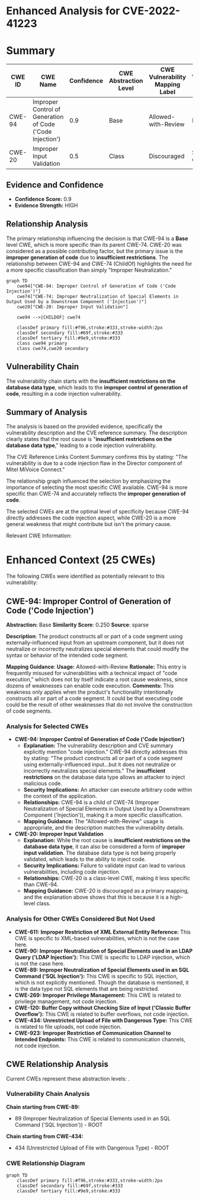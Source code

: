 # Enhanced Analysis for CVE-2022-41223

# Summary
| CWE ID | CWE Name | Confidence | CWE Abstraction Level | CWE Vulnerability Mapping Label | CWE-Vulnerability Mapping Notes |
|---|---|---|---|---|---|
| CWE-94 | Improper Control of Generation of Code ('Code Injection') | 0.9 | Base | Allowed-with-Review | Primary CWE |
| CWE-20 | Improper Input Validation | 0.5 | Class | Discouraged | Secondary Candidate |

## Evidence and Confidence

*   **Confidence Score:** 0.9
*   **Evidence Strength:** HIGH

## Relationship Analysis
The primary relationship influencing the decision is that CWE-94 is a **Base** level CWE, which is more specific than its parent CWE-74. CWE-20 was considered as a possible contributing factor, but the primary issue is the **improper generation of code** due to **insufficient restrictions**. The relationship between CWE-94 and CWE-74 (ChildOf) highlights the need for a more specific classification than simply "Improper Neutralization."

```mermaid
graph TD
    cwe94["CWE-94: Improper Control of Generation of Code ('Code Injection')"]
    cwe74["CWE-74: Improper Neutralization of Special Elements in Output Used by a Downstream Component ('Injection')"]
    cwe20["CWE-20: Improper Input Validation"]
    
    cwe94 -->|CHILDOF| cwe74
    
    classDef primary fill:#f96,stroke:#333,stroke-width:2px
    classDef secondary fill:#69f,stroke:#333
    classDef tertiary fill:#9e9,stroke:#333
    class cwe94 primary
    class cwe74,cwe20 secondary
```

## Vulnerability Chain
The vulnerability chain starts with the **insufficient restrictions on the database data type**, which leads to the **improper control of generation of code**, resulting in a code injection vulnerability.

## Summary of Analysis
The analysis is based on the provided evidence, specifically the vulnerability description and the CVE reference summary. The description clearly states that the root cause is "**insufficient restrictions on the database data type**," leading to a code injection vulnerability.

The CVE Reference Links Content Summary confirms this by stating:
"The vulnerability is due to a code injection flaw in the Director component of Mitel MiVoice Connect."

The relationship graph influenced the selection by emphasizing the importance of selecting the most specific CWE available. CWE-94 is more specific than CWE-74 and accurately reflects the **improper generation of code**.

The selected CWEs are at the optimal level of specificity because CWE-94 directly addresses the code injection aspect, while CWE-20 is a more general weakness that might contribute but isn't the primary cause.

Relevant CWE Information:

# Enhanced Context (25 CWEs)
The following CWEs were identified as potentially relevant to this vulnerability:

## CWE-94: Improper Control of Generation of Code ('Code Injection')
**Abstraction:** Base
**Similarity Score**: 0.250
**Source**: sparse

**Description**:
The product constructs all or part of a code segment using externally-influenced input from an upstream component, but it does not neutralize or incorrectly neutralizes special elements that could modify the syntax or behavior of the intended code segment.

**Mapping Guidance**:
**Usage:** Allowed-with-Review
**Rationale:** This entry is frequently misused for vulnerabilities with a technical impact of "code execution," which does not by itself indicate a root cause weakness, since dozens of weaknesses can enable code execution.
**Comments:** This weakness only applies when the product's functionality intentionally constructs all or part of a code segment. It could be that executing code could be the result of other weaknesses that do not involve the construction of code segments.

### Analysis for Selected CWEs

*   **CWE-94: Improper Control of Generation of Code ('Code Injection')**
    *   **Explanation:** The vulnerability description and CVE summary explicitly mention "code injection." CWE-94 directly addresses this by stating: "The product constructs all or part of a code segment using externally-influenced input...but it does not neutralize or incorrectly neutralizes special elements." The **insufficient restrictions** on the database data type allows an attacker to inject malicious code.
    *   **Security Implications:** An attacker can execute arbitrary code within the context of the application.
    *   **Relationships:** CWE-94 is a child of CWE-74 (Improper Neutralization of Special Elements in Output Used by a Downstream Component ('Injection')), making it a more specific classification.
    *   **Mapping Guidance:** The "Allowed-with-Review" usage is appropriate, and the description matches the vulnerability details.
*   **CWE-20: Improper Input Validation**
    *   **Explanation:** While the root cause is **insufficient restrictions on the database data type**, it can also be considered a form of **improper input validation**. The database data type is not being properly validated, which leads to the ability to inject code.
    *   **Security Implications:** Failure to validate input can lead to various vulnerabilities, including code injection.
    *   **Relationships:** CWE-20 is a class-level CWE, making it less specific than CWE-94.
    *   **Mapping Guidance:** CWE-20 is discouraged as a primary mapping, and the explanation above shows that this is because it is a high-level class.

### Analysis for Other CWEs Considered But Not Used

*   **CWE-611: Improper Restriction of XML External Entity Reference:** This CWE is specific to XML-based vulnerabilities, which is not the case here.
*   **CWE-90: Improper Neutralization of Special Elements used in an LDAP Query ('LDAP Injection'):** This CWE is specific to LDAP injection, which is not the case here.
*   **CWE-89: Improper Neutralization of Special Elements used in an SQL Command ('SQL Injection'):** This CWE is specific to SQL injection, which is not explicitly mentioned. Though the database is mentioned, it is the data type not SQL elements that are being restricted.
*   **CWE-269: Improper Privilege Management:** This CWE is related to privilege management, not code injection.
*   **CWE-120: Buffer Copy without Checking Size of Input ('Classic Buffer Overflow'):** This CWE is related to buffer overflows, not code injection.
*   **CWE-434: Unrestricted Upload of File with Dangerous Type:** This CWE is related to file uploads, not code injection.
*   **CWE-923: Improper Restriction of Communication Channel to Intended Endpoints:** This CWE is related to communication channels, not code injection.


## CWE Relationship Analysis

Current CWEs represent these abstraction levels: .


### Vulnerability Chain Analysis

**Chain starting from CWE-89:**
- 89 (Improper Neutralization of Special Elements used in an SQL Command ('SQL Injection')) - ROOT


**Chain starting from CWE-434:**
- 434 (Unrestricted Upload of File with Dangerous Type) - ROOT



### CWE Relationship Diagram

```mermaid
graph TD
    classDef primary fill:#f96,stroke:#333,stroke-width:2px
    classDef secondary fill:#69f,stroke:#333
    classDef tertiary fill:#9e9,stroke:#333
```
